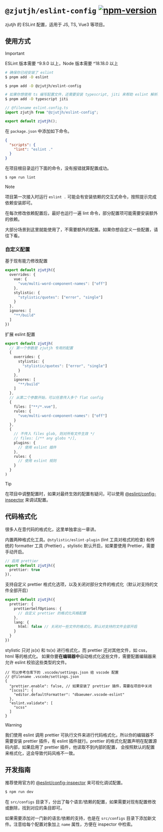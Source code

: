 # `@zjutjh/eslint-config` [![npm-version](https://img.shields.io/npm/v/%40zjutjh%2Feslint-config)](https://www.npmjs.com/package/@zjutjh/eslint-config)

zjutjh 的 ESLint 配置，适用于 JS, TS, Vue3 等项目。

## 使用方式

> [!IMPORTANT]
> ESLint 版本需要 ^9.9.0 以上，Node 版本需要 ^18.18.0 以上

```sh
# 确保你已经安装了 eslint
$ pnpm add -D eslint

$ pnpm add -D @zjutjh/eslint-config

# 如果你想使用 ts 编写配置文件，还需要安装 typescript, jiti 来帮助 eslint 解析配置
$ pnpm add -D typescript jiti
```

```ts
// @filename eslint.config.ts
import zjutjh from "@zjutjh/eslint-config";

export default zjutjh();
```

在 `package.json` 中添加如下命令。

```json
{
  "scripts": {
    "lint": "eslint ."
  }
}
```

在项目根目录运行下面的命令，没有报错就算配置成功。

```sh
$ npm run lint
```

> [!NOTE]
> 项目第一次接入时运行 `eslint .` 可能会有安装依赖的交互式命令，按照提示完成依赖安装即可。
>
> 在每次修改依赖配置后，最好也运行一遍 lint 命令，部分配置项可能需要安装额外的依赖。

大部分场景到这里就能使用了，不需要额外的配置。如果你想自定义一些配置，请往下看。

### 自定义配置

基于现有能力修改配置

```ts
export default zjutjh({
  overrides: {
    vue: {
      "vue/multi-word-component-names": ["off"]
    },
    stylistic: {
      "stylistic/quotes": ["error", "single"]
    }
  },
  ignores: [
    "**/build"
  ]
})
```

扩展 eslint 配置

```ts
export default zjutjh(
  // 第一个参数是 zjutjh 专用的配置
  {
    overrides: {
      stylistic: {
        "stylistic/quotes": ["error", "single"]
      }
    },
    ignores: [
      "**/build"
    ]
  },
  // 从第二个参数开始，可以任意传入多个 flat config
  {
    files: ["**/*.vue"],
    rules: {
      "vue/multi-word-component-names": ["off"]
    }
  },
  {
    // 不传入 files glob, 则对所有文件生效 */
    // files: [/** any globs */],
    plugins: {
      // 使用 eslint 插件
    },
    rules: {
      // 使用 eslint 规则
    }
  }
)
```

> [!TIP]
> 在项目中调整配置时，如果对最终生效的配置有疑问，可以使用 [@eslint/config-inspector](https://github.com/eslint/config-inspector) 来调试配置。

## 代码格式化

很多人在意代码的格式化，这里单独拿出一章讲。

内置两种格式化工具。`@stylistic/eslint-plugin` (lint 工具对格式的检查) 和传统的 formatter 工具
(Prettier) 。stylistic 默认开启，如果要使用 Prettier，需要手动开启。

```ts
// 启用 prettier
export default zjutjh({
  prettier: true
}),
```

支持自定义 prettier 格式化选项，以及关闭对部分文件的格式化（默认对支持的文件全部开启）

```ts
export default zjutjh({
  prettier: {
    prettierSelfOptions: {
      // 自定义 prettier 的格式化风格配置
    },
    lang: {
      html: false // 关闭对一些文件的格式化。默认对支持的文件全部开启
    }
  }
})
```

stylistic 只对 js(x) 和 ts(x) 进行格式化，而 prettier 还对其他文件，如 css，html 等的格式化。
如果你要**在编辑器中**自动格式化这些文件，需要配置编辑器来允许 eslint 校验这些类型的文件。

```jsonc
// 可以参考仓库下的 .vscode/settings.json 给 vscode 配置
// @filename .vscode/settings.json
{
  "prettier.enable": false, // 如果安装了 prettier 插件，需要在项目中关闭
  "[scss]": {
    "editor.defaultFormatter": "dbaeumer.vscode-eslint"
  },
  "eslint.validate": [
    "scss"
  ]
}
```

> [!WARNING]
> 我们使用 eslint 调用 prettier 可执行文件来进行代码格式化，所以你的编辑器不需要安装 prettier 插件，有
> eslint 插件就行。prettier 的格式化配置声明在配置源码内部，如果启用了 prettier 插件，他读取不到内部的配置，
> 会按照默认的配置来格式化，这会导致代码风格不一致。

## 开发指南

推荐使用官方的 [@eslint/config-inspector](https://github.com/eslint/config-inspector) 来可视化调试配置。

```sh
$ npm run dev
```

在 `src/configs` 目录下，分出了每个语言/依赖的配置，如果需要对现有配置修改或删除，找到对应的条目即可。

如果需要添加对一门新的语言/依赖的支持，也是在 `src/configs` 目录下添加新文件。注意给每个配置对象加上 `name` 属性，方便在 inspector 中检索。
